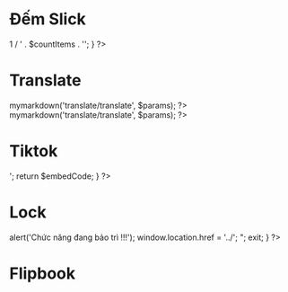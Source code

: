 # Đếm Slick
<?php

    if (count($slider)) {
        $countItems = count($slider);
        echo '<span> <label class="numb-slick">1</label> / ' . $countItems . '</span>';
    }

?>

# Translate
<div class="translate">
    <?php
    $params = array();
    $params['act'] = '1';
    echo $func->mymarkdown('translate/translate', $params);
    ?>
</div>

<div class="translate">
    <?php
    $params = array();
    $params['act'] = '1';
    echo $func->mymarkdown('translate/translate', $params);
    ?>
</div>

# Tiktok

<?php
// Tiktok functions

function getTiktok($tikTokURL)
{
    preg_match('/\/video\/(\d+)$/', $tikTokURL, $matches);
    return isset($matches[1]) ? $matches[1] : null;
}

function TikTokPro($url = 'https://www.tiktok.com/', $height = '300')
{
    $parts = explode('@', $url);
    $username = end($parts);
    $embedCode = '<blockquote class="tiktok-embed p-0 m-0 d-inline-block" cite="https://www.tiktok.com/' . $username . '" data-unique-id="' . $username . '" data-embed-type="creator" style="max-width: 500px; min-width: 288px;height: ' . $height . 'px"></blockquote>';
    return $embedCode;
}
?>

# Lock

<?php
// Lock page script

$todayPage = time();
$intTimeLock = strtotime('20-02-2024');

if ($intTimeLock < $todayPage) {
    header("Location:lock.php");
    exit;
}

// hoặc

$intTimeLock = strtotime('03-07-2024');

if ($intTimeLock < $todayPage) {
    echo "<script>
            alert('Chức năng đang bảo trì !!!');
            window.location.href = '../';
          </script>";
    exit;
}
?>

# Flipbook

<script>
document.addEventListener('DOMContentLoaded', function() {
    var flipbookEL = document.getElementById('flipbook');
    
    function updateFlipbookSize() {
        if (window.innerWidth <= 768) {
            $(flipbookEL).turn({
                autoCenter: true,
                page: 2,
                height: 280,
            });
        } else {
            $(flipbookEL).turn({
                autoCenter: true,
                page: 2,
                height: 730,
            });
        }
    }

    window.addEventListener('resize', function(e) {
        flipbookEL.style.width = '';
        flipbookEL.style.height = '';
        $(flipbookEL).turn('size', flipbookEL.clientWidth, flipbookEL.clientHeight);
        updateFlipbookSize(); // Cập nhật kích thước của flipbook khi thay đổi kích thước cửa sổ
    });

    updateFlipbookSize(); // Gọi hàm để cài đặt kích thước ban đầu

    $(".turn-next").click(function(event) {
        $("#flipmenu").turn("next");
    });

    $(".turn-prev").click(function(event) {
        $("#flipmenu").turn("previous");
    });

    // Đếm slick
    $('.slick-items').on('afterChange', function(event, slick, currentSlide) {
        $('.numb-slick').text(currentSlide + 1);
    });
});
</script>
